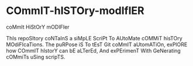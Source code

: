 # COmmIT-hISTOry-modIfIER
coMmIt HiStOrY mODIFIer

ThIs repoSItory coNTaInS a siMpLE ScriPt To AUtoMate cOMMiT hisTOry MOdiFIcaTions. The puRPose iS To tEsT Git coMmIT aUtomATiOn, exPlORE how COmmIT hIstorY can bE aLTerEd, And exPErimenT With GeNerating cOMmiTs uSing scripTS.
